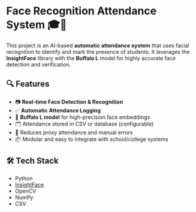 # Face Recognition Attendance System 🎓📸

This project is an AI-based **automatic attendance system** that uses facial recognition to identify and mark the presence of students. It leverages the **InsightFace** library with the **Buffalo L** model for highly accurate face detection and verification.

## 🔍 Features

- 📷 **Real-time Face Detection & Recognition**
- ✅ **Automatic Attendance Logging**
- 🧠 **Buffalo L model** for high-precision face embeddings
- 🗂️ Attendance stored in CSV or database (configurable)
- 🛑 Reduces proxy attendance and manual errors
- 📦 Modular and easy to integrate with school/college systems

## 🛠️ Tech Stack

- Python
- [InsightFace](https://github.com/deepinsight/insightface)
- OpenCV
- NumPy
- CSV 



